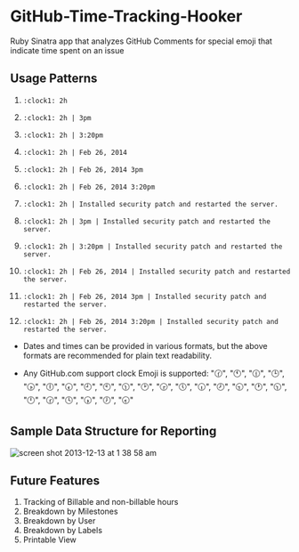 GitHub-Time-Tracking-Hooker
===========================

Ruby Sinatra app that analyzes GitHub Comments for special emoji that indicate time spent on an issue



## Usage Patterns


1. `:clock1: 2h`

2. `:clock1: 2h | 3pm`

3. `:clock1: 2h | 3:20pm`

4. `:clock1: 2h | Feb 26, 2014`

5. `:clock1: 2h | Feb 26, 2014 3pm`

6. `:clock1: 2h | Feb 26, 2014 3:20pm`

7. `:clock1: 2h | Installed security patch and restarted the server.`

8. `:clock1: 2h | 3pm | Installed security patch and restarted the server.`

9. `:clock1: 2h | 3:20pm | Installed security patch and restarted the server.`

10. `:clock1: 2h | Feb 26, 2014 | Installed security patch and restarted the server.`

11. `:clock1: 2h | Feb 26, 2014 3pm | Installed security patch and restarted the server.`

12. `:clock1: 2h | Feb 26, 2014 3:20pm | Installed security patch and restarted the server.`


- Dates and times can be provided in various formats, but the above formats are recommended for plain text readability.

- Any GitHub.com support clock Emoji is supported:
":clock130:", ":clock11:", ":clock1230:", ":clock3:", ":clock430:", ":clock6:", ":clock730:", ":clock9:", ":clock10:", ":clock1130:", ":clock2:", ":clock330:", ":clock5:", ":clock630:", ":clock8:", ":clock930:", ":clock1:", ":clock1030:", ":clock12:", ":clock230:", ":clock4:", ":clock530:", ":clock7:", ":clock830:"


## Sample Data Structure for Reporting

![screen shot 2013-12-13 at 1 38 58 am](https://f.cloud.github.com/assets/1994838/1740302/e4281c18-63c1-11e3-8674-fda74e89f628.png)


## Future Features

1. Tracking of Billable and non-billable hours
2. Breakdown by Milestones
3. Breakdown by User
4. Breakdown by Labels
5. Printable View
